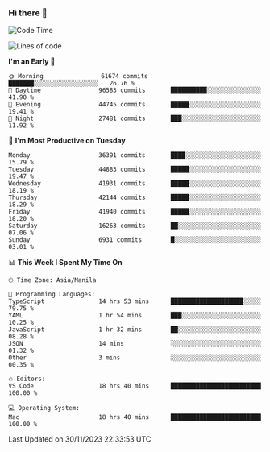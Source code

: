 ### Hi there 👋

<!--START_SECTION:waka-->
![Code Time](http://img.shields.io/badge/Code%20Time-4%2C594%20hrs%2048%20mins-blue)

![Lines of code](https://img.shields.io/badge/From%20Hello%20World%20I%27ve%20Written-103.0%20million%20lines%20of%20code-blue)

**I'm an Early 🐤** 

```text
🌞 Morning                61674 commits       ███████░░░░░░░░░░░░░░░░░░   26.76 % 
🌆 Daytime                96583 commits       ██████████░░░░░░░░░░░░░░░   41.90 % 
🌃 Evening                44745 commits       █████░░░░░░░░░░░░░░░░░░░░   19.41 % 
🌙 Night                  27481 commits       ███░░░░░░░░░░░░░░░░░░░░░░   11.92 % 
```
📅 **I'm Most Productive on Tuesday** 

```text
Monday                   36391 commits       ████░░░░░░░░░░░░░░░░░░░░░   15.79 % 
Tuesday                  44883 commits       █████░░░░░░░░░░░░░░░░░░░░   19.47 % 
Wednesday                41931 commits       █████░░░░░░░░░░░░░░░░░░░░   18.19 % 
Thursday                 42144 commits       █████░░░░░░░░░░░░░░░░░░░░   18.29 % 
Friday                   41940 commits       █████░░░░░░░░░░░░░░░░░░░░   18.20 % 
Saturday                 16263 commits       ██░░░░░░░░░░░░░░░░░░░░░░░   07.06 % 
Sunday                   6931 commits        █░░░░░░░░░░░░░░░░░░░░░░░░   03.01 % 
```


📊 **This Week I Spent My Time On** 

```text
🕑︎ Time Zone: Asia/Manila

💬 Programming Languages: 
TypeScript               14 hrs 53 mins      ████████████████████░░░░░   79.75 % 
YAML                     1 hr 54 mins        ███░░░░░░░░░░░░░░░░░░░░░░   10.25 % 
JavaScript               1 hr 32 mins        ██░░░░░░░░░░░░░░░░░░░░░░░   08.28 % 
JSON                     14 mins             ░░░░░░░░░░░░░░░░░░░░░░░░░   01.32 % 
Other                    3 mins              ░░░░░░░░░░░░░░░░░░░░░░░░░   00.35 % 

🔥 Editors: 
VS Code                  18 hrs 40 mins      █████████████████████████   100.00 % 

💻 Operating System: 
Mac                      18 hrs 40 mins      █████████████████████████   100.00 % 
```


 Last Updated on 30/11/2023 22:33:53 UTC
<!--END_SECTION:waka-->


<!--
**rad182/rad182** is a ✨ _special_ ✨ repository because its `README.md` (this file) appears on your GitHub profile.

Here are some ideas to get you started:

- 🔭 I’m currently working on ...
- 🌱 I’m currently learning ...
- 👯 I’m looking to collaborate on ...
- 🤔 I’m looking for help with ...
- 💬 Ask me about ...
- 📫 How to reach me: ...
- 😄 Pronouns: ...
- ⚡ Fun fact: ...
-->
